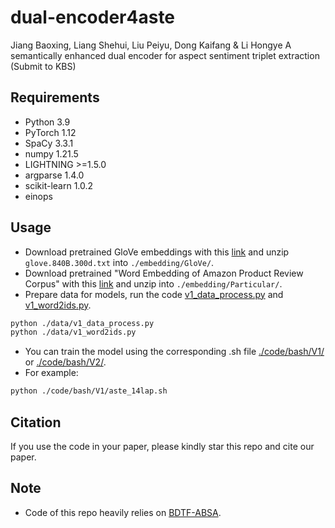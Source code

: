 # dual-encoder4aste
Jiang Baoxing, Liang Shehui, Liu Peiyu, Dong Kaifang & Li Hongye A semantically enhanced dual encoder for aspect sentiment triplet extraction (Submit to KBS)

## Requirements
* Python 3.9
* PyTorch 1.12
* SpaCy 3.3.1
* numpy 1.21.5
* LIGHTNING >=1.5.0
* argparse 1.4.0
* scikit-learn 1.0.2
* einops

## Usage

* Download pretrained GloVe embeddings with this [link](http://nlp.stanford.edu/data/wordvecs/glove.840B.300d.zip) and unzip `glove.840B.300d.txt` into `./embedding/GloVe/`.
* Download pretrained "Word Embedding of Amazon Product Review Corpus" with this [link](https://zenodo.org/record/3370051) and unzip into `./embedding/Particular/`.
* Prepare data for models, run the code [v1_data_process.py](./data/v1_data_process.py) and [v1_word2ids.py](./data/v1_word2ids.py).
```bash
python ./data/v1_data_process.py
python ./data/v1_word2ids.py
```
* You can train the model using the corresponding .sh file [./code/bash/V1/](./code/bash/V1/) or [./code/bash/V2/](./code/bash/V2/).
* For example:
```bash
python ./code/bash/V1/aste_14lap.sh
```

## Citation

If you use the code in your paper, please kindly star this repo and cite our paper.

## Note
* Code of this repo heavily relies on [BDTF-ABSA](https://github.com/HITSZ-HLT/BDTF-ABSA).
